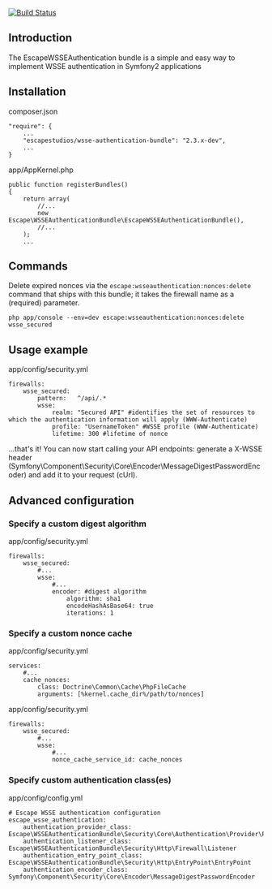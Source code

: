 [![Build Status](https://secure.travis-ci.org/escapestudios/EscapeWSSEAuthenticationBundle.png)](http://travis-ci.org/escapestudios/EscapeWSSEAuthenticationBundle)

## Introduction

The EscapeWSSEAuthentication bundle is a simple and easy way to implement WSSE authentication in Symfony2 applications

## Installation

composer.json

```
"require": {
    ...
    "escapestudios/wsse-authentication-bundle": "2.3.x-dev",
    ...
}
```

app/AppKernel.php

```
public function registerBundles()
{
    return array(
        //...
        new Escape\WSSEAuthenticationBundle\EscapeWSSEAuthenticationBundle(),
        //...
    );
    ...
```

## Commands

Delete expired nonces via the ``escape:wsseauthentication:nonces:delete`` command that ships with this bundle; it takes the firewall name as a (required) parameter.

``php app/console --env=dev escape:wsseauthentication:nonces:delete wsse_secured``

## Usage example

app/config/security.yml

```
firewalls:
    wsse_secured:
        pattern:   ^/api/.*
        wsse:
            realm: "Secured API" #identifies the set of resources to which the authentication information will apply (WWW-Authenticate)
            profile: "UsernameToken" #WSSE profile (WWW-Authenticate)
            lifetime: 300 #lifetime of nonce
```

...that's it! You can now start calling your API endpoints: generate a X-WSSE header (Symfony\Component\Security\Core\Encoder\MessageDigestPasswordEncoder) and add it to your request (cUrl).

## Advanced configuration

### Specify a custom digest algorithm

app/config/security.yml

```
firewalls:
    wsse_secured:
        #...
        wsse:
            #...
            encoder: #digest algorithm
                algorithm: sha1
                encodeHashAsBase64: true
                iterations: 1
```

### Specify a custom nonce cache

app/config/security.yml

```
services:
    #...
    cache_nonces:
        class: Doctrine\Common\Cache\PhpFileCache
        arguments: [%kernel.cache_dir%/path/to/nonces]
```

app/config/security.yml

```
firewalls:
    wsse_secured:
        #...
        wsse:
            #...
            nonce_cache_service_id: cache_nonces
```

### Specify custom authentication class(es)

app/config/config.yml

```
# Escape WSSE authentication configuration
escape_wsse_authentication:
    authentication_provider_class: Escape\WSSEAuthenticationBundle\Security\Core\Authentication\Provider\Provider
    authentication_listener_class: Escape\WSSEAuthenticationBundle\Security\Http\Firewall\Listener
    authentication_entry_point_class: Escape\WSSEAuthenticationBundle\Security\Http\EntryPoint\EntryPoint
    authentication_encoder_class: Symfony\Component\Security\Core\Encoder\MessageDigestPasswordEncoder
```
